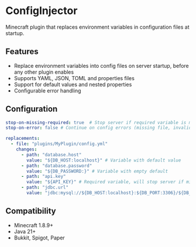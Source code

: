 # ConfigInjector

Minecraft plugin that replaces environment variables in configuration files at startup.

## Features

- Replace environment variables into config files on server startup, before any other plugin enables
- Supports YAML, JSON, TOML and properties files
- Support for default values and nested properties
- Configurable error handling

## Configuration

```yaml
stop-on-missing-required: true  # Stop server if required variable is missing
stop-on-error: false # Continue on config errors (missing file, invalid format, etc.)

replacements:
  - file: "plugins/MyPlugin/config.yml"
    changes:
      - path: "database.host" 
        value: "${DB_HOST:localhost}" # Variable with default value
      - path: "database.password"
        value: "${DB_PASSWORD:}" # Variable with empty default
      - path: "api.key"
        value: "${API_KEY}" # Required variable, will stop server if missing (unless stop-on-missing-required is false)
      - path: "jdbc.url"
        value: "jdbc:mysql://${DB_HOST:localhost}:${DB_PORT:3306}/${DB_NAME:mydb}?user=${DB_USER:root}&password=${DB_PASSWORD:}" # Complex example with multiple variables
```

## Compatibility

- Minecraft 1.8.9+
- Java 21+
- Bukkit, Spigot, Paper
